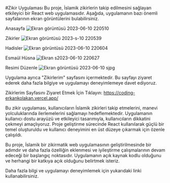 #Zikir Uygulaması
Bu proje, İslamik zikirlerin takip edilmesini sağlayan etkileyici bir React web uygulamasıdır. Aşağıda, uygulamanın bazı önemli sayfalarının ekran görüntülerini bulabilirsiniz.

Anasayfa
![Ekran görüntüsü 2023-06-10 220510](https://github.com/IslamiccApp/Coding/assets/126770706/3b2c0a63-e0e0-4515-952b-7ab5f991269b)

Zikirler
![Ekran görüntüsü 2023-s-10 220539](https://github.com/IslamiccApp/Coding/assets/126770706/7e17180d-0223-418b-845e-557e14e8b166)

Hadisler
![Ekran görüntüsü 2023-06-10 220604](https://github.com/IslamiccApp/Coding/assets/126770706/6a3af7d8-0bdd-4e9b-b914-5bb0001af85e)

Esmaül Hüsna
![Ekran s2023-06-10 220627](https://github.com/IslamiccApp/Coding/assets/126770706/a8309ea4-9336-4587-9a5d-84edeea15427)

Resimi Düzenle
![Ekran görüntüsü 2023-06-10 sjpg](https://github.com/IslamiccApp/Coding/assets/126770706/5529044c-9685-48b1-96ae-de1c9fb64def)

Uygulama ayrıca "Zikirlerim" sayfasını içermektedir. Bu sayfayı ziyaret ederek daha fazla bilgiye ve uygulamayı deneyimlemeye davet ediyoruz.

Zikirlerim Sayfasını Ziyaret Etmek İçin Tıklayın:
https://coding-erkankolakan.vercel.app/

Bu zikir uygulaması, kullanıcıların İslamik zikirleri takip etmelerini, manevi yolculuklarında ilerlemelerini sağlamayı hedeflemektedir. Uygulamanın kullanıcı dostu arayüzü ve etkileyici tasarımıyla, kullanıcıların dikkatini çekmeyi amaçlıyoruz. Proje geliştirme sürecinde React kullanılarak güçlü bir temel oluşturuldu ve kullanıcı deneyimini en üst düzeye çıkarmak için özenle çalışıldı.

Bu proje, İslamik bir zikirmatik web uygulamasının geliştirilmesinde bir adımdır ve daha fazla özelliğin eklenmesi ve iyileştirme çalışmalarının devam edeceği bir başlangıç noktasıdır. Uygulamanın açık kaynak kodlu olduğunu ve herhangi bir katkıya açık olduğunu belirtmek isteriz.

Daha fazla bilgi ve uygulamayı deneyimlemek için yukarıdaki linki kullanabilirsiniz.
